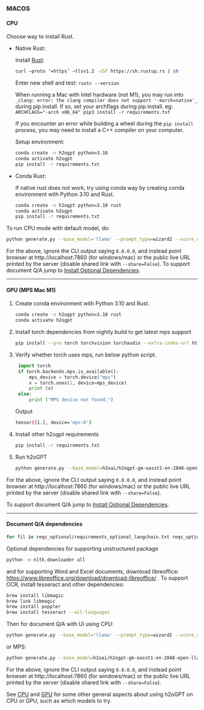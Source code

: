 ### MACOS

#### CPU

Choose way to install Rust.

* Native Rust:

    Install [Rust](https://www.geeksforgeeks.org/how-to-install-rust-in-macos/):

    ```bash
    curl –proto ‘=https’ –tlsv1.2 -sSf https://sh.rustup.rs | sh
    ```

    Enter new shell and test: `rustc --version`

    When running a Mac with Intel hardware (not M1), you may run
    into `_clang: error: the clang compiler does not support '-march=native'_` during pip install.
    If so, set your archflags during pip install. eg: `ARCHFLAGS="-arch x86_64" pip3 install -r requirements.txt`

    If you encounter an error while building a wheel during the `pip install` process, you may need to install a C++
    compiler on your computer.

    Setup environment:
    ```bash
    conda create -n h2ogpt python=3.10
    conda activate h2ogpt
    pip install -r requirements.txt
  ```

* Conda Rust:

    If native rust does not work, try using conda way by creating conda environment with Python 3.10 and Rust.
    ```bash
    conda create -n h2ogpt python=3.10 rust
    conda activate h2ogpt
    pip install -r requirements.txt
    ```
To run CPU mode with default model, do:
```bash
python generate.py --base_model='llama' --prompt_type=wizard2 --score_model=None --langchain_mode='UserData' --user_path=user_path
```
For the above, ignore the CLI output saying `0.0.0.0`, and instead point browser at http://localhost:7860 (for windows/mac) or the public live URL printed by the server (disable shared link with `--share=False`).   To support document Q/A jump to [Install Optional Dependencies](#document-qa-dependencies).

---

#### GPU (MPS Mac M1)

1. Create conda environment with Python 3.10 and Rust.
   ```bash
   conda create -n h2ogpt python=3.10 rust
   conda activate h2ogpt
   ```
2. Install torch dependencies from nightly build to get latest mps support
   ```bash
   pip install --pre torch torchvision torchaudio --extra-index-url https://download.pytorch.org/whl/nightly/cpu
   ```
3. Verify whether torch uses mps, run below python script.
   ```python
    import torch
    if torch.backends.mps.is_available():
        mps_device = torch.device("mps")
        x = torch.ones(1, device=mps_device)
        print (x)
    else:
        print ("MPS device not found.")
   ```
   Output
    ```bash
    tensor([1.], device='mps:0')
    ```
4. Install other h2ogpt requirements
    ```bash
   pip install -r requirements.txt
    ```
5. Run h2oGPT
    ```bash
    python generate.py --base_model=h2oai/h2ogpt-gm-oasst1-en-2048-open-llama-7b --cli=True
    ```
For the above, ignore the CLI output saying `0.0.0.0`, and instead point browser at http://localhost:7860 (for windows/mac) or the public live URL printed by the server (disable shared link with `--share=False`).

To support document Q/A jump to [Install Optional Dependencies](#document-qa-dependencies).

---

#### Document Q/A dependencies

```bash
for fil in reqs_optional/requirements_optional_langchain.txt reqs_optional/requirements_optional_gpt4all.txt reqs_optional/requirements_optional_langchain.gpllike.txt reqs_optional/requirements_optional_langchain.urls.txt ; do pip install -r $fil ; done
```
Optional dependencies for supporting unstructured package
```bash
python -m nltk.downloader all
```
and for supporting Word and Excel documents, download libreoffice: https://www.libreoffice.org/download/download-libreoffice/ .
To support OCR, install tesseract and other dependencies:
```bash
brew install libmagic
brew link libmagic
brew install poppler
brew install tesseract --all-languages
```

Then for document Q/A with UI using CPU:
```bash
python generate.py --base_model='llama' --prompt_type=wizard2 --score_model=None --langchain_mode='UserData' --user_path=user_path
```
or MPS:
```bash
python generate.py --base_model=h2oai/h2ogpt-gm-oasst1-en-2048-open-llama-7b --langchain_mode=MyData --score_model=None
```
For the above, ignore the CLI output saying `0.0.0.0`, and instead point browser at http://localhost:7860 (for windows/mac) or the public live URL printed by the server (disable shared link with `--share=False`).

See [CPU](README_CPU.md) and [GPU](README_GPU.md) for some other general aspects about using h2oGPT on CPU or GPU, such as which models to try.
